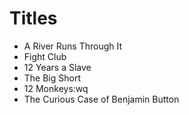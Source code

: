 # Titles

- A River Runs Through It
- Fight Club
- 12 Years a Slave
- The Big Short
- 12 Monkeys:wq
- The Curious Case of Benjamin Button

